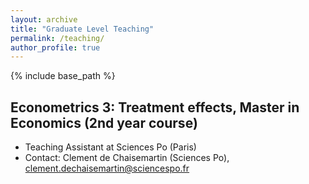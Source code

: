 ```yaml
---
layout: archive
title: "Graduate Level Teaching"
permalink: /teaching/
author_profile: true
---
```


{% include base_path %}

Econometrics 3: Treatment effects, Master in Economics (2nd year course)
-----
* Teaching Assistant at Sciences Po (Paris)
* Contact: Clement de Chaisemartin (Sciences Po), clement.dechaisemartin@sciencespo.fr
